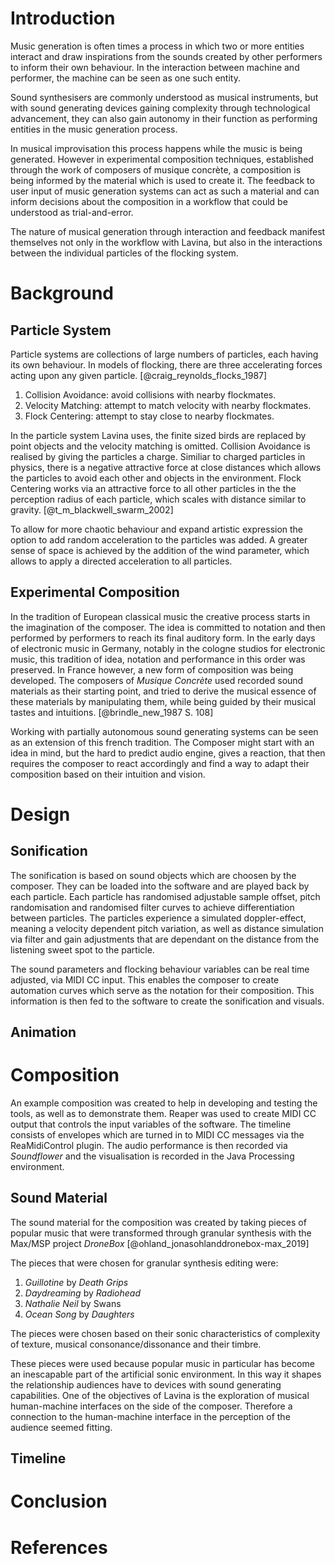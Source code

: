 # Introduction

Music generation is often times a process in which two or more entities interact and draw inspirations from the sounds created by other performers to inform their own behaviour. In the interaction between machine and performer, the machine can be seen as one such entity. 

Sound synthesisers are commonly understood as musical instruments, but with sound generating devices gaining complexity through technological advancement, they can also gain autonomy in their function as performing entities in the music generation process.

In musical improvisation this process happens while the music is being generated. However in experimental composition techniques, established through the work of composers of musique concrète, a composition is being informed by the material which is used to create it. The feedback to user input of music generation systems can act as such a material and can inform decisions about the composition in a workflow that could be understood as trial-and-error.

The nature of musical generation through interaction and feedback manifest themselves not only in the workflow with Lavina, but also in the interactions between the individual particles of the flocking system.

# Background

## Particle System

Particle systems are collections of large numbers of particles, each having its own behaviour. In models of flocking, there are three accelerating forces acting upon any given particle. [@craig_reynolds_flocks_1987]

1. Collision Avoidance: avoid collisions with nearby flockmates.
2. Velocity Matching: attempt to match velocity with nearby flockmates.
3. Flock Centering: attempt to stay close to nearby flockmates.

In the particle system Lavina uses, the finite sized birds are replaced by point objects and the velocity matching is omitted. Collision Avoidance is realised by giving the particles a charge. Similiar to charged particles in physics, there is a negative attractive force at close distances which allows the particles to avoid each other and objects in the environment. Flock Centering works via an attractive force to all other particles in the the perception radius of each particle, which scales with distance similar to gravity. [@t_m_blackwell_swarm_2002]

To allow for more chaotic behaviour and expand artistic expression the option to add random acceleration to the particles was added. A greater sense of space is achieved by the addition of the wind parameter, which allows to apply a directed acceleration to all particles.

## Experimental Composition

In the tradition of European classical music the creative process starts in the imagination of the composer. The idea is committed to notation and then performed by performers to reach its final auditory form. In the early days of electronic music in Germany, notably in the cologne studios for electronic music, this tradition of idea, notation and performance in this order was preserved. In France however, a new form of composition was being developed. The composers of *Musique Concrète* used recorded sound materials as their starting point, and tried to derive the musical essence of these materials by manipulating them, while being guided by their musical tastes and intuitions. [@brindle_new_1987 S. 108]

Working with partially autonomous sound generating systems can be seen as an extension of this french tradition. The Composer might start with an idea in mind, but the hard to predict audio engine, gives a reaction, that then requires the composer to react accordingly and find a way to adapt their composition based on their intuition and vision.

# Design

## Sonification

The sonification is based on sound objects which are choosen by the composer. They can be loaded into the software and are played back by each particle. Each particle has randomised adjustable sample offset, pitch randomisation and randomised filter curves to achieve differentiation between particles. The particles experience a simulated doppler-effect, meaning a velocity dependent pitch variation, as well as distance simulation via filter and gain adjustments that are dependant on the distance from the listening sweet spot to the particle.

The sound parameters and flocking behaviour variables can be real time adjusted, via MIDI CC input. This enables the composer to create automation curves which serve as the notation for their composition. This information is then fed to the software to create the sonification and visuals.

## Animation



# Composition

An example composition was created to help in developing and testing the tools, as well as to demonstrate them. Reaper was used to create MIDI CC output that controls the input variables of the software. The timeline consists of envelopes which are turned in to MIDI CC messages via the ReaMidiControl plugin. The audio performance is then recorded via *Soundflower* and the visualisation is recorded in the Java Processing environment.

## Sound Material

The sound material for the composition was created by taking pieces of popular music that were transformed through granular synthesis with the Max/MSP project *DroneBox* [@ohland_jonasohlanddronebox-max_2019]

The pieces that were chosen for granular synthesis editing were:

1. *Guillotine* by *Death Grips*
2. *Daydreaming* by *Radiohead*
3. *Nathalie Neil* by Swans
4. *Ocean Song* by *Daughters*

The pieces were chosen based on their sonic characteristics of complexity of texture, musical consonance/dissonance and their timbre.

These pieces were used because popular music in particular has become an inescapable part of the artificial sonic environment. In this way it shapes the relationship audiences have to devices with sound generating capabilities. One of the objectives of Lavina is the exploration of musical human-machine interfaces on the side of the composer. Therefore a connection to the human-machine interface in the perception of the audience seemed fitting.

## Timeline



# Conclusion



# References



